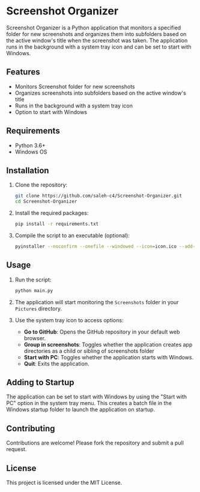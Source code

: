 # Screenshot Organizer

Screenshot Organizer is a Python application that monitors a specified folder for new screenshots and organizes them into subfolders based on the active window's title when the screenshot was taken. The application runs in the background with a system tray icon and can be set to start with Windows.

## Features
- Monitors Screenshot folder for new screenshots
- Organizes screenshots into subfolders based on the active window's title
- Runs in the background with a system tray icon
- Option to start with Windows

## Requirements
- Python 3.6+
- Windows OS

## Installation
1. Clone the repository:
    ```bash
    git clone https://github.com/saleh-c4/Screenshot-Organizer.git
    cd Screenshot-Organizer
    ```

2. Install the required packages:
    ```bash
    pip install -r requirements.txt
    ```

3. Compile the script to an executable (optional):
    ```bash
    pyinstaller --noconfirm --onefile --windowed --icon=icon.ico --add-data "icon.ico;." --name "Screenshot-Organizer" main.py
    ```

## Usage
1. Run the script:
    ```bash
    python main.py
    ```

2. The application will start monitoring the `Screenshots` folder in your `Pictures` directory.

3. Use the system tray icon to access options:
    - **Go to GitHub**: Opens the GitHub repository in your default web browser.
    - **Group in screenshots**: Toggles whether the application creates app directories as a child or sibling of screenshots folder
    - **Start with PC**: Toggles whether the application starts with Windows.
    - **Quit**: Exits the application.
    

## Adding to Startup
The application can be set to start with Windows by using the "Start with PC" option in the system tray menu. This creates a batch file in the Windows startup folder to launch the application on startup.

## Contributing
Contributions are welcome! Please fork the repository and submit a pull request.

## License
This project is licensed under the MIT License.
